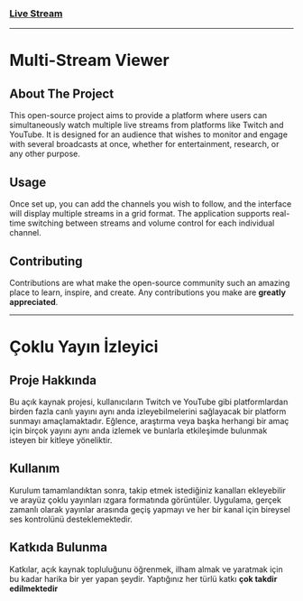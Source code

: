 ### [Live Stream](https://multichannels.netlify.app/)

---

# Multi-Stream Viewer

## About The Project

This open-source project aims to provide a platform where users can simultaneously watch multiple live streams from platforms like Twitch and YouTube. It is designed for an audience that wishes to monitor and engage with several broadcasts at once, whether for entertainment, research, or any other purpose.

## Usage

Once set up, you can add the channels you wish to follow, and the interface will display multiple streams in a grid format. The application supports real-time switching between streams and volume control for each individual channel.

## Contributing

Contributions are what make the open-source community such an amazing place to learn, inspire, and create. Any contributions you make are **greatly appreciated**.

---

# Çoklu Yayın İzleyici

## Proje Hakkında

Bu açık kaynak projesi, kullanıcıların Twitch ve YouTube gibi platformlardan birden fazla canlı yayını aynı anda izleyebilmelerini sağlayacak bir platform sunmayı amaçlamaktadır. Eğlence, araştırma veya başka herhangi bir amaç için birçok yayını aynı anda izlemek ve bunlarla etkileşimde bulunmak isteyen bir kitleye yöneliktir.

## Kullanım

Kurulum tamamlandıktan sonra, takip etmek istediğiniz kanalları ekleyebilir ve arayüz çoklu yayınları ızgara formatında görüntüler. Uygulama, gerçek zamanlı olarak yayınlar arasında geçiş yapmayı ve her bir kanal için bireysel ses kontrolünü desteklemektedir.

## Katkıda Bulunma

Katkılar, açık kaynak topluluğunu öğrenmek, ilham almak ve yaratmak için bu kadar harika bir yer yapan şeydir. Yaptığınız her türlü katkı **çok takdir edilmektedir**

